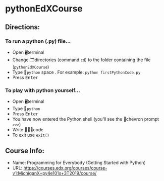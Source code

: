 # pythonEdXCourse

## Directions: 
### To run a python (.py) file...
- Open 🖥terminal
- Change 🗂directories (command `cd`) to the folder containing the file (`pythonEdXCourse`)
- Type 🐍`python` space <filenane>. For example: `python firstPythonCode.py`
- Press <kbd>Enter<kbd>

### To play with python yourself...
- Open 🖥terminal
- Type 🐍`python`
- Press <kbd>Enter<kbd>
- You have now entered the Python shell (you'll see the 🔰chevron prompt `>>>`)
- Write 👨🏻‍💻code
- To exit use `exit()`


## Course Info:
- Name: Programming for Everybody (Getting Started with Python)
- URL: https://courses.edx.org/courses/course-v1:MichiganX+py4e101x+3T2019/course/